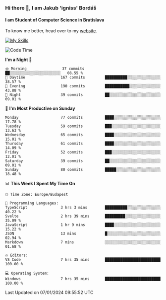 ### Hi there 👋, I am Jakub 'igniss' Bordáš

#### I am Student of Computer Science in Bratislava
To know me better, head over to my [website](https://bordas.sk).

[![My Skills](https://skillicons.dev/icons?i=js,html,css,figma,svelte,java,kotlin,python,postgresql,typescript,nest,nodejs)](https://bordas.sk)


<!--START_SECTION:waka-->
![Code Time](http://img.shields.io/badge/Code%20Time-1%2C331%20hrs%2035%20mins-blue)

**I'm a Night 🦉** 

```text
🌞 Morning                37 commits          ██░░░░░░░░░░░░░░░░░░░░░░░   08.55 % 
🌆 Daytime                167 commits         ██████████░░░░░░░░░░░░░░░   38.57 % 
🌃 Evening                190 commits         ███████████░░░░░░░░░░░░░░   43.88 % 
🌙 Night                  39 commits          ██░░░░░░░░░░░░░░░░░░░░░░░   09.01 % 
```
📅 **I'm Most Productive on Sunday** 

```text
Monday                   77 commits          ████░░░░░░░░░░░░░░░░░░░░░   17.78 % 
Tuesday                  59 commits          ███░░░░░░░░░░░░░░░░░░░░░░   13.63 % 
Wednesday                65 commits          ████░░░░░░░░░░░░░░░░░░░░░   15.01 % 
Thursday                 61 commits          ████░░░░░░░░░░░░░░░░░░░░░   14.09 % 
Friday                   52 commits          ███░░░░░░░░░░░░░░░░░░░░░░   12.01 % 
Saturday                 39 commits          ██░░░░░░░░░░░░░░░░░░░░░░░   09.01 % 
Sunday                   80 commits          █████░░░░░░░░░░░░░░░░░░░░   18.48 % 
```


📊 **This Week I Spent My Time On** 

```text
🕑︎ Time Zone: Europe/Budapest

💬 Programming Languages: 
TypeScript               3 hrs 3 mins        ██████████░░░░░░░░░░░░░░░   40.22 % 
Svelte                   2 hrs 39 mins       █████████░░░░░░░░░░░░░░░░   35.09 % 
JavaScript               1 hr 9 mins         ████░░░░░░░░░░░░░░░░░░░░░   15.22 % 
JSON                     13 mins             █░░░░░░░░░░░░░░░░░░░░░░░░   02.94 % 
Markdown                 7 mins              ░░░░░░░░░░░░░░░░░░░░░░░░░   01.68 % 

🔥 Editors: 
VS Code                  7 hrs 35 mins       █████████████████████████   100.00 % 

💻 Operating System: 
Windows                  7 hrs 35 mins       █████████████████████████   100.00 % 
```


 Last Updated on 07/01/2024 09:55:52 UTC
<!--END_SECTION:waka-->
